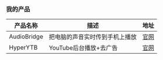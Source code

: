 ### 我的产品

| 产品名称        | 描述              | 地址                                                                                                              |
| ----------- | --------------- | --------------------------------------------------------------------------------------------------------------- |
| AudioBridge | 把电脑的声音实时传到手机上播放 | [官网](https://www.dadigua.men/blog?path=%F0%9F%8C%90markdown%E9%A1%B5%E9%9D%A2/%E5%A3%B0%E6%A1%A5AudioBridge.md) |
| HyperYTB    | YouTube后台播放+去广告 | [官网](https://www.dadigua.men/blog?path=%F0%9F%8C%90markdown%E9%A1%B5%E9%9D%A2/HyperYTB.md)                      |
